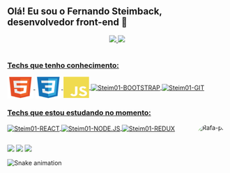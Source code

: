## Olá! Eu sou o Fernando Steimback, desenvolvedor front-end 🚀
<div align="center">
  <a href="https://github.com/seim01">
  <img height="180em" src="https://github-readme-stats.vercel.app/api?username=steim01&show_icons=true&theme=merko&include_all_commits=true&count_private=true"/>
  <img height="180em" src="https://github-readme-stats.vercel.app/api/top-langs/?username=steim01&layout=compact&langs_count=7&theme=merko"/>
</div>
  
<div style="display: inline_block"><br>

  <h3> Techs que tenho conhecimento: </h3>
  <img align="center" alt="Steim01-HTML" height="50" width="60" src="https://raw.githubusercontent.com/devicons/devicon/master/icons/html5/html5-original.svg">
  <img align="center" alt="Steim01-CSS" height="50" width="60" src="https://raw.githubusercontent.com/devicons/devicon/master/icons/css3/css3-original.svg">
  <img align="center" alt="Steim01-JS" height="50" width="60" src="https://raw.githubusercontent.com/devicons/devicon/master/icons/javascript/javascript-plain.svg">
  <img align="center" alt="Steim01-BOOTSTRAP" height="50" width="60" src="https://cdn.jsdelivr.net/gh/devicons/devicon/icons/bootstrap/bootstrap-original-wordmark.svg" />
  <img align="center" alt="Steim01-GIT" height="50" width="60" src="https://cdn.jsdelivr.net/gh/devicons/devicon/icons/git/git-plain-wordmark.svg" />                                                                                                         
  <h3> Techs que estou estudando no momento: </h3>
  <img align="center" alt="Steim01-REACT" height="50" width="60" src="https://cdn.jsdelivr.net/gh/devicons/devicon/icons/react/react-original-wordmark.svg">
  <img align="center" alt="Steim01-NODE.JS" height="50" width="60" src="https://cdn.jsdelivr.net/gh/devicons/devicon/icons/nodejs/nodejs-original-wordmark.svg">
  <img align="center" alt="Steim01-REDUX" height="50" width="60" src="https://cdn.jsdelivr.net/gh/devicons/devicon/icons/redux/redux-original.svg">
  
  <img align="right" alt="Rafa-pic" height="150" style="border-radius:50px;" src="https://camo.githubusercontent.com/ee791c255cf59c4b22cf1a3fe7854d5171b49dea5ff329074ba89d7a110d420d/68747470733a2f2f66696c65732e726561646d652e696f2f386331313931312d73656e696f722d66726f6e742d656e642d646576656c6f7065722d6f70656e696e67732d312e676966">
  
</div>
  
  ##
 
<div align-itens="center" > 
 
  <a href="https://www.instagram.com/devsteim" target="_blank"><img src="https://img.shields.io/badge/-Instagram-%23E4405F?style=for-the-badge&logo=instagram&logoColor=white" target="_blank"></a> 
  <a href = "mailto:fernandosteimback@gmail.com"><img src="https://img.shields.io/badge/-Gmail-%23333?style=for-the-badge&logo=gmail&logoColor=white" target="_blank"></a>
  <a href="https://www.linkedin.com/in/fernando-steimback" target="_blank"><img src="https://img.shields.io/badge/-LinkedIn-%230077B5?style=for-the-badge&logo=linkedin&logoColor=white" target="_blank"></a> 
 
  ![Snake animation](https://github.com/steim01/steim01/blob/output/github-contribution-grid-snake.svg)
 
</div>
